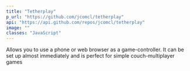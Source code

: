 ```yaml
---
title: "Tetherplay"
p_url: "https://github.com/jcomcl/tetherplay"
api: "https://api.github.com/repos/jcomcl/tetherplay"
image: ""
classes: "JavaScript"
---
```

Allows you to use a phone or web browser as a game-controller. It can be set up almost immediately and is perfect for simple couch-multiplayer games
